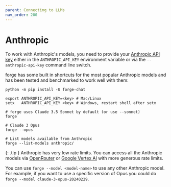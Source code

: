 ```yaml
---
parent: Connecting to LLMs
nav_order: 200
---
```


# Anthropic

To work with Anthropic's models, you need to provide your
[Anthropic API key](https://docs.anthropic.com/claude/reference/getting-started-with-the-api)
either in the `ANTHROPIC_API_KEY` environment variable or
via the `--anthropic-api-key` command line switch.

forge has some built in shortcuts for the most popular Anthropic models and
has been tested and benchmarked to work well with them:

```
python -m pip install -U forge-chat

export ANTHROPIC_API_KEY=<key> # Mac/Linux
setx   ANTHROPIC_API_KEY <key> # Windows, restart shell after setx

# forge uses Claude 3.5 Sonnet by default (or use --sonnet)
forge

# Claude 3 Opus
forge --opus

# List models available from Anthropic
forge --list-models anthropic/
```

{: .tip }
Anthropic has very low rate limits. 
You can access all the Anthropic models via
[OpenRouter](openrouter.md)
or [Google Vertex AI](vertex.md)
with more generous rate limits.

You can use `forge --model <model-name>` to use any other Anthropic model.
For example, if you want to use a specific version of Opus
you could do `forge --model claude-3-opus-20240229`.
